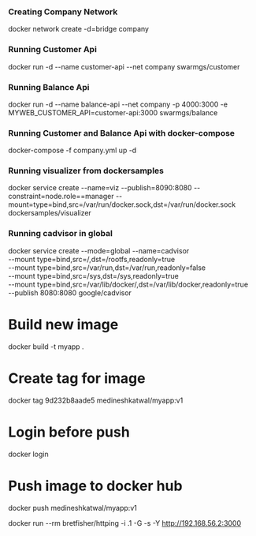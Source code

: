 ### Creating Company Network
docker network create -d=bridge company
### Running Customer Api
docker run -d --name customer-api --net company swarmgs/customer
### Running Balance Api
docker run -d --name balance-api --net company -p 4000:3000 -e MYWEB_CUSTOMER_API=customer-api:3000 swarmgs/balance

### Running Customer and Balance Api with docker-compose
docker-compose -f company.yml up -d


### Running visualizer from dockersamples
docker service create --name=viz --publish=8090:8080 --constraint=node.role==manager --mount=type=bind,src=/var/run/docker.sock,dst=/var/run/docker.sock dockersamples/visualizer

### Running cadvisor in global
docker service create --mode=global --name=cadvisor \
--mount type=bind,src=/,dst=/rootfs,readonly=true \
--mount type=bind,src=/var/run,dst=/var/run,readonly=false \
--mount type=bind,src=/sys,dst=/sys,readonly=true \
--mount type=bind,src=/var/lib/docker/,dst=/var/lib/docker,readonly=true \
--publish 8080:8080 google/cadvisor


# Build new image
docker build -t myapp .
# Create tag for image
docker tag 9d232b8aade5 medineshkatwal/myapp:v1
# Login before push
docker login
# Push image to docker hub
docker push medineshkatwal/myapp:v1

docker run --rm bretfisher/httping -i .1 -G -s -Y http://192.168.56.2:3000

